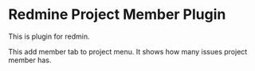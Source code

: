 # Redmine Project Member Plugin

This is plugin for redmin.

This add member tab to project menu. It shows how many issues project member has.
